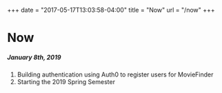 +++
date = "2017-05-17T13:03:58-04:00"
title = "Now"
url = "/now"
+++

# Now

##### January 8th, 2019
 
1. Building authentication using Auth0 to register users for MovieFinder
2. Starting the 2019 Spring Semester
